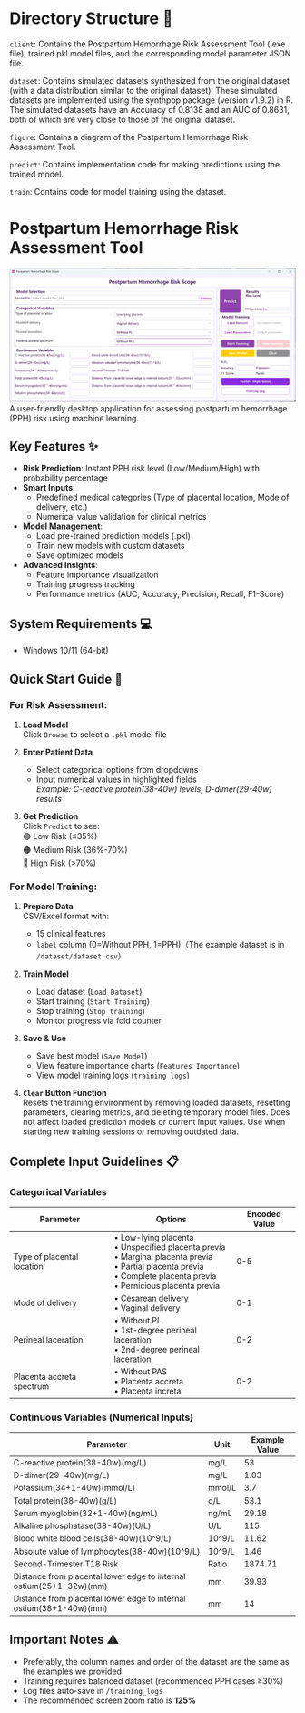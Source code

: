 # Directory Structure 📂
`client`: Contains the Postpartum Hemorrhage Risk Assessment Tool (.exe file), trained pkl model files, and the corresponding model parameter JSON file.

`dataset`: Contains simulated datasets synthesized from the original dataset (with a data distribution similar to the original dataset). These simulated datasets are implemented using the synthpop package (version v1.9.2) in R. The simulated datasets have an Accuracy of 0.8138 and an AUC of 0.8631, both of which are very close to those of the original dataset.

`figure`: Contains a diagram of the Postpartum Hemorrhage Risk Assessment Tool.

`predict`: Contains implementation code for making predictions using the trained model.

`train`: Contains code for model training using the dataset.


# Postpartum Hemorrhage Risk Assessment Tool

![Client](https://github.com/Zhangcantprogram/PPH_Prediction/blob/main/figure/client_figure.png?raw=true)  
A user-friendly desktop application for assessing postpartum hemorrhage (PPH) risk using machine learning.

## Key Features ✨
- **Risk Prediction**: Instant PPH risk level (Low/Medium/High) with probability percentage
- **Smart Inputs**: 
  - Predefined medical categories (Type of placental location, Mode of delivery, etc.)
  - Numerical value validation for clinical metrics
- **Model Management**:
  - Load pre-trained prediction models (.pkl)
  - Train new models with custom datasets
  - Save optimized models
- **Advanced Insights**:
  - Feature importance visualization
  - Training progress tracking
  - Performance metrics (AUC, Accuracy, Precision, Recall, F1-Score)

## System Requirements 💻
- Windows 10/11 (64-bit)

## Quick Start Guide 🚀

### For Risk Assessment:
1. **Load Model**  
   Click `Browse` to select a `.pkl` model file
   
2. **Enter Patient Data**  
   - Select categorical options from dropdowns  
   - Input numerical values in highlighted fields  
     *Example: C-reactive protein(38-40w) levels, D-dimer(29-40w) results*

3. **Get Prediction**  
   Click `Predict` to see:  
   🟢 Low Risk (≤35%)  
   🟠 Medium Risk (36%-70%)  
   🔴 High Risk (>70%)

### For Model Training:
1. **Prepare Data**  
   CSV/Excel format with:
   - 15 clinical features
   - `label` column (0=Without PPH, 1=PPH)（The example dataset is in `/dataset/dataset.csv`）
2. **Train Model**  
   - Load dataset (`Load Dataset`)
   - Start training (`Start Training`)
   - Stop training (`Stop training`)
   - Monitor progress via fold counter
3. **Save & Use**  
   - Save best model (`Save Model`)
   - View feature importance charts (`Features Importance`)
   - View model training logs (`training logs`)

4. **`Clear` Button Function**  
   Resets the training environment by removing loaded datasets, resetting parameters, clearing metrics, and deleting temporary model files. Does not affect loaded prediction models or current input values. Use when starting new training sessions or removing outdated data.

## Complete Input Guidelines 📋

### Categorical Variables
| Parameter                  | Options                                                      | Encoded Value |
| -------------------------- | ------------------------------------------------------------ | ------------- |
| Type of placental location | • Low-lying placenta<br>• Unspecified placenta previa<br>• Marginal placenta previa<br>• Partial placenta previa<br>• Complete placenta previa<br>• Pernicious placenta previa | 0-5           |
| Mode of delivery           | • Cesarean delivery<br>• Vaginal delivery                    | 0-1           |
| Perineal laceration        | • Without PL<br>• 1st-degree perineal laceration<br>• 2nd-degree perineal laceration | 0-2           |
| Placenta accreta spectrum  | • Without PAS<br>• Placenta accreta<br>• Placenta increta    | 0-2           |

### Continuous Variables (Numerical Inputs)
| Parameter                                                    | Unit   | Example Value |
| ------------------------------------------------------------ | ------ | ------------- |
| C-reactive protein(38-40w)(mg/L)                             | mg/L   | 53            |
| D-dimer(29-40w)(mg/L)                                        | mg/L   | 1.03          |
| Potassium(34+1-40w)(mmol/L)                                  | mmol/L | 3.7           |
| Total protein(38-40w)(g/L)                                   | g/L    | 53.1          |
| Serum myoglobin(32+1-40w)(ng/mL)                             | ng/mL  | 29.18         |
| Alkaline phosphatase(38-40w)(U/L)                            | U/L    | 115           |
| Blood white blood cells(38-40w)(10^9/L)                      | 10^9/L | 11.62         |
| Absolute value of lymphocytes(38-40w)(10^9/L)                | 10^9/L | 1.46          |
| Second-Trimester T18 Risk                                    | Ratio  | 1874.71       |
| Distance from placental lower edge to internal ostium(25+1-32w)(mm) | mm     | 39.93         |
| Distance from placental lower edge to internal ostium(38+1-40w)(mm) | mm     | 14            |

## Important Notes ⚠️

- Preferably, the column names and order of the dataset are the same as the examples we provided
- Training requires balanced dataset (recommended PPH cases ≥30%)
- Log files auto-save in `/training_logs`
- The recommended screen zoom ratio is **125%**
